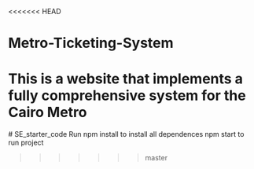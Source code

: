 <<<<<<< HEAD
# Metro-Ticketing-System
This is a website that implements a fully comprehensive system for the Cairo Metro
=======
﻿# SE_starter_code
 Run npm install to install all dependences 
 npm start to run project
>>>>>>> master
